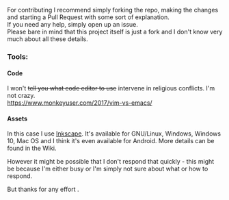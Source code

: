 For contributing I recommend simply forking the repo, making the changes and starting a Pull Request with some sort of explanation.  
If you need any help, simply open up an issue.  
Please bare in mind that this project itself is just a fork and I don't know very much about all these details.

### Tools:

#### Code
I won't ~~tell you what code editor to use~~ intervene in religious conflicts. I'm not crazy.  
https://www.monkeyuser.com/2017/vim-vs-emacs/

#### Assets
In this case I use [Inkscape](https://inkscape.org). It's available for GNU/Linux, Windows, Windows 10, Mac OS and I think it's even available for Android.
More details can be found in the Wiki.


However it might be possible that I don't respond that quickly - this might be because I'm either busy or I'm simply not sure about what or how to respond.  

But thanks for any effort .
